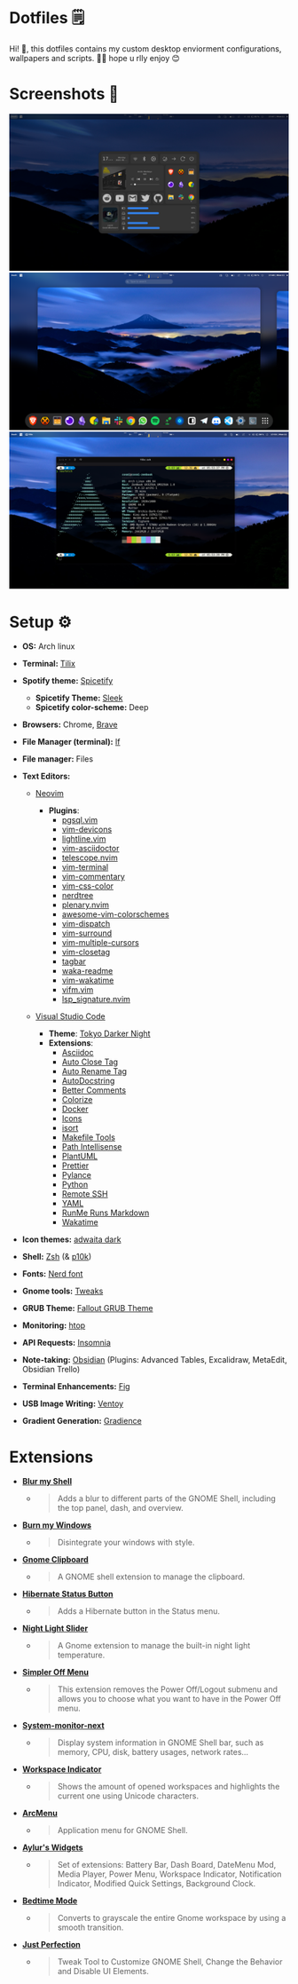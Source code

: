 # Dotfiles  :spiral_notepad:
Hi! :wave:, this dotfiles contains my custom desktop enviorment configurations, wallpapers and scripts. :woman_technologist: hope u rlly enjoy :blush:

# Screenshots :camera_flash:

![](images/Screenshot_1.png)
![](images/Screenshot_2.png)
![](images/Screenshot_3.png)

# Setup :gear:
* **OS:** Arch linux 
* **Terminal:** [Tilix](https://gnunn1.github.io/tilix-web/)
* **Spotify theme:** [Spicetify](https://github.com/khanhas/spicetify-cli)
    * **Spicetify Theme:** [Sleek](https://github.com/morpheusthewhite/spicetify-themes/blob/master/THEMES.md#sleek) 
    * **Spicetify color-scheme:** Deep 
* **Browsers:** Chrome, [Brave](https://brave.com/) 
* **File Manager (terminal):** [lf](https://github.com/gokcehan/lf)
* **File manager:** Files
* **Text Editors:** 
    * [Neovim](https://github.com/rockerBOO/awesome-neovim)
        * **Plugins**:
            * [pgsql.vim](https://github.com/lifepillar/pgsql.vim)
            * [vim-devicons](https://github.com/ryanoasis/vim-devicons)
            * [lightline.vim](https://github.com/itchyny/lightline.vim)
            * [vim-asciidoctor](https://github.com/habamax/vim-asciidoctor)
            * [telescope.nvim](https://github.com/nvim-telescope/telescope.nvim)
            * [vim-terminal](https://github.com/tc50cal/vim-terminal)
            * [vim-commentary](https://github.com/tpope/vim-commentary)
            * [vim-css-color](https://github.com/ap/vim-css-color)
            * [nerdtree](https://github.com/preservim/nerdtree)
            * [plenary.nvim](https://github.com/nvim-lua/plenary.nvim)
            * [awesome-vim-colorschemes](https://github.com/rafi/awesome-vim-colorschemes)
            * [vim-dispatch](https://github.com/tpope/vim-dispatch)
            * [vim-surround](https://github.com/tpope/vim-surround)
            * [vim-multiple-cursors](https://github.com/terryma/vim-multiple-cursors)
            * [vim-closetag](https://github.com/alvan/vim-closetag)
            * [tagbar](https://github.com/preservim/tagbar)
            * [waka-readme](https://github.com/wakatime/vim-wakatime)
            * [vim-wakatime](https://github.com/wakatime/vim-wakatime)
            * [vifm.vim](https://github.com/vifm/vifm.vim)
            * [lsp_signature.nvim](https://github.com/ray-x/lsp_signature.nvim)

    * [Visual Studio Code](https://code.visualstudio.com/)
        * **Theme**: [Tokyo Darker Night](https://github.com/enkia/tokyo-night-vscode-theme)
        * **Extensions**:
            * [Asciidoc](https://marketplace.visualstudio.com/items?itemName=asciidoctor.asciidoctor-vscode)
            * [Auto Close Tag](https://marketplace.visualstudio.com/items?itemName=formulahendry.auto-close-tag)
            * [Auto Rename Tag](https://marketplace.visualstudio.com/items?itemName=formulahendry.auto-rename-tag)
            * [AutoDocstring](https://marketplace.visualstudio.com/items?itemName=njpwerner.autodocstring)
            * [Better Comments](https://marketplace.visualstudio.com/items?itemName=aaron-bond.better-comments)
            * [Colorize](https://marketplace.visualstudio.com/items?itemName=kamikillerto.vscode-colorize)
            * [Docker](https://code.visualstudio.com/docs/containers/overview)
            * [Icons](https://marketplace.visualstudio.com/items?itemName=vscode-icons-team.vscode-icons)
            * [isort](https://marketplace.visualstudio.com/items?itemName=ms-python.isort)
            * [Makefile Tools](https://marketplace.visualstudio.com/items?itemName=ms-vscode.makefile-tools)
            * [Path Intellisense](https://marketplace.visualstudio.com/items?itemName=christian-kohler.path-intellisense)
            * [PlantUML](https://marketplace.visualstudio.com/items?itemName=jebbs.plantuml)
            * [Prettier](https://marketplace.visualstudio.com/items?itemName=esbenp.prettier-vscode)
            * [Pylance](https://marketplace.visualstudio.com/items?itemName=ms-python.vscode-pylance)
            * [Python](https://marketplace.visualstudio.com/items?itemName=ms-python.python)
            * [Remote SSH](https://marketplace.visualstudio.com/items?itemName=ms-vscode-remote.remote-ssh)
            * [YAML](https://marketplace.visualstudio.com/items?itemName=redhat.vscode-yaml)
            * [RunMe Runs Markdown](https://marketplace.visualstudio.com/items?itemName=stateful.runme)
            * [Wakatime](https://marketplace.visualstudio.com/items?itemName=WakaTime.vscode-wakatime)

* **Icon themes:** [adwaita dark](https://aur.archlinux.org/packages/adwaita-dark)
* **Shell:** [Zsh](https://github.com/ohmyzsh/ohmyzsh) (& [p10k](https://github.com/romkatv/powerlevel10k))
* **Fonts:** [Nerd font](https://www.nerdfonts.com/) 
* **Gnome tools:** [Tweaks](https://wiki.gnome.org/Apps/Tweaks)
* **GRUB Theme:** [Fallout GRUB Theme](https://github.com/shvchk/fallout-grub-theme)
* **Monitoring:** [htop](https://hisham.hm/htop/)
* **API Requests:** [Insomnia](https://insomnia.rest/)
* **Note-taking:** [Obsidian](https://obsidian.md/) (Plugins: Advanced Tables, Excalidraw, MetaEdit, Obsidian Trello)
* **Terminal Enhancements:** [Fig](https://fig.io/)
* **USB Image Writing:** [Ventoy](https://www.ventoy.net/)
* **Gradient Generation:** [Gradience](https://gradience.co/)


# Extensions 
* **[Blur my Shell](https://extensions.gnome.org/extension/3193/blur-my-shell/)** 
    * > Adds a blur to different parts of the GNOME Shell, including the top panel, dash, and overview.
* **[Burn my Windows](https://extensions.gnome.org/extension/4679/burn-my-windows/)**
    * > Disintegrate your windows with style.
* **[Gnome Clipboard](https://extensions.gnome.org/extension/4422/gnome-clipboard/)** 
    * > A GNOME shell extension to manage the clipboard.
* **[Hibernate Status Button](https://extensions.gnome.org/extension/755/hibernate-status-button/)**
    * > Adds a Hibernate button in the Status menu.
* **[Night Light Slider](https://extensions.gnome.org/extension/1276/night-light-slider/)** 
    * > A Gnome extension to manage the built-in night light temperature.
* **[Simpler Off Menu](https://extensions.gnome.org/extension/3070/simpler-off-menu/)**
    * > This extension removes the Power Off/Logout submenu and allows you to choose what you want to have in the Power Off menu.
* **[System-monitor-next](https://extensions.gnome.org/extension/3010/system-monitor-next/)**
    * > Display system information in GNOME Shell bar, such as memory, CPU, disk, battery usages, network rates...
* **[Workspace Indicator](https://extensions.gnome.org/extension/3952/workspace-indicator/)**
    * > Shows the amount of opened workspaces and highlights the current one using Unicode characters.
* **[ArcMenu](https://extensions.gnome.org/extension/3628/arcmenu/)**
    * > Application menu for GNOME Shell.
* **[Aylur's Widgets](https://extensions.gnome.org/extension/5338/aylurs-widgets/)**
    * > Set of extensions: Battery Bar, Dash Board, DateMenu Mod, Media Player, Power Menu, Workspace Indicator, Notification Indicator, Modified Quick Settings, Background Clock.
* **[Bedtime Mode](https://github.com/ionutbortis/gnome-bedtime-mode)**
    * > Converts to grayscale the entire Gnome workspace by using a smooth transition.
* **[Just Perfection](https://extensions.gnome.org/extension/3843/just-perfection/)**
    * > Tweak Tool to Customize GNOME Shell, Change the Behavior and Disable UI Elements.

